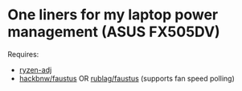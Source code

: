 # One liners for my laptop power management (ASUS FX505DV)

Requires:
   - [ryzen-adj](https://github.com/FlyGoat/RyzenAdj.git)
   - [hackbnw/faustus](https://github.com/hackbnw/faustus.git) OR [rublag/faustus](https://github.com/rublag/faustus.git) (supports fan speed polling)

